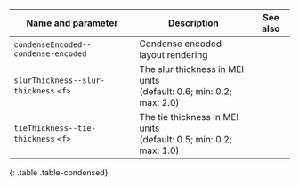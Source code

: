 | Name and parameter | Description | See also |
|---|---|---|
| <span class="lang1">`condenseEncoded`</span><span class="lang2">`--condense-encoded`</span> | Condense encoded layout rendering |  |
| <span class="lang1">`slurThickness`</span><span class="lang2">`--slur-thickness`</span> `<f>` | The slur thickness in MEI units<br/>(default: 0.6; min: 0.2; max: 2.0) |  |
| <span class="lang1">`tieThickness`</span><span class="lang2">`--tie-thickness`</span> `<f>` | The tie thickness in MEI units<br/>(default: 0.5; min: 0.2; max: 1.0) |  |
{: .table .table-condensed}
